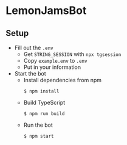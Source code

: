 # LemonJamsBot

## Setup

- Fill out the `.env`
  - Get `STRING_SESSION` with `npx tgsession`
  - Copy `example.env` to `.env`
  - Put in your information
- Start the bot
  - Install dependencies from npm
    ```shell
    $ npm install
    ```
  - Build TypeScript
    ```shell
    $ npm run build
    ```
  - Run the bot
    ```shell
    $ npm start
    ```
